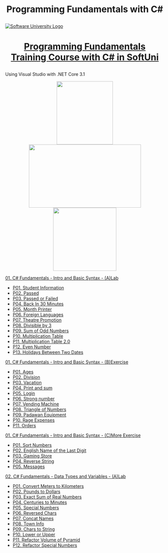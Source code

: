 # <p align="center"> Programming Fundamentals with C# <p>

<a href="https://softuni.bg/trainings/courses" rel="Courses"><img src="https://softuni.bg/content/images/svg-logos/software-university-logo.svg?sanitize=true" alt="Software University Logo"></a>
# <p align="center"> <a href="https://softuni.bg/trainings/4094/programming-fundamentals-with-csharp-may-2023"> Programming Fundamentals Training Course with C# in SoftUni </a><p>

Using Visual Studio with .NET Core 3.1 

<p align="center"> <img src="https://seeklogo.com/images/C/c-sharp-c-logo-02F17714BA-seeklogo.com.png" width="178" height="200"> <img src="https://1000logos.net/wp-content/uploads/2023/04/Visual-Studio-logo.png" width="355" height="200"> <img src="https://upload.wikimedia.org/wikipedia/commons/e/ee/.NET_Core_Logo.svg" width="200" height="200"> <p>

<a href="https://github.com/Peshote/Programming-Fundamentals-with-CSharp/tree/main/01.%20Fundamentals-Intro-and-Basic-Syntax-(A)Lab"> 01. C# Fundamentals - Intro and Basic Syntax - (A)Lab </a>
   * <a href="https://github.com/Peshote/Programming-Fundamentals-with-CSharp/blob/main/01.%20Fundamentals-Intro-and-Basic-Syntax-(A)Lab/P01.%20Student%20Information/Program.cs"> P01. Student Information </a>
   * <a href="https://github.com/Peshote/Programming-Fundamentals-with-CSharp/blob/main/01.%20Fundamentals-Intro-and-Basic-Syntax-(A)Lab/P02.%20Passed/Program.cs"> P02. Passed </a>
   * <a href="https://github.com/Peshote/Programming-Fundamentals-with-CSharp/blob/main/01.%20Fundamentals-Intro-and-Basic-Syntax-(A)Lab/P03.%20Passed%20or%20Failed/Program.cs"> P03. Passed or Failed </a>
   * <a href="https://github.com/Peshote/Programming-Fundamentals-with-CSharp/blob/main/01.%20Fundamentals-Intro-and-Basic-Syntax-(A)Lab/P04.%20Back%20In%2030%20Minutes/Program.cs"> P04. Back In 30 Minutes </a>
   * <a href="https://github.com/Peshote/Programming-Fundamentals-with-CSharp/blob/main/01.%20Fundamentals-Intro-and-Basic-Syntax-(A)Lab/P05.%20Month%20Printer/Program.cs"> P05. Month Printer </a>
   * <a href="https://github.com/Peshote/Programming-Fundamentals-with-CSharp/blob/main/01.%20Fundamentals-Intro-and-Basic-Syntax-(A)Lab/P06.%20Foreign%20Languages/Program.cs"> P06. Foreign Languages </a>
   * <a href="https://github.com/Peshote/Programming-Fundamentals-with-CSharp/blob/main/01.%20Fundamentals-Intro-and-Basic-Syntax-(A)Lab/P07.%20Theatre%20Promotion/Program.cs"> P07. Theatre Promotion </a>
   * <a href="https://github.com/Peshote/Programming-Fundamentals-with-CSharp/blob/main/01.%20Fundamentals-Intro-and-Basic-Syntax-(A)Lab/P08.%20Divisible%20by%203/Program.cs"> P08. Divisible by 3 </a>
   * <a href="https://github.com/Peshote/Programming-Fundamentals-with-CSharp/blob/main/01.%20Fundamentals-Intro-and-Basic-Syntax-(A)Lab/P09.%20Sum%20of%20Odd%20Numbers/Program.cs"> P09. Sum of Odd Numbers </a>
   * <a href="https://github.com/Peshote/Programming-Fundamentals-with-CSharp/blob/main/01.%20Fundamentals-Intro-and-Basic-Syntax-(A)Lab/P10.%20Multiplication%20Table/Program.cs"> P10. Multiplication Table </a>
   * <a href="https://github.com/Peshote/Programming-Fundamentals-with-CSharp/blob/main/01.%20Fundamentals-Intro-and-Basic-Syntax-(A)Lab/P11.%20Multiplication%20Table%202.0/Program.cs"> P11. Multiplication Table 2.0 </a>
   * <a href="https://github.com/Peshote/Programming-Fundamentals-with-CSharp/blob/main/01.%20Fundamentals-Intro-and-Basic-Syntax-(A)Lab/P12.%20Even%20Number/Program.cs"> P12. Even Number </a>
   * <a href="https://github.com/Peshote/Programming-Fundamentals-with-CSharp/blob/main/01.%20Fundamentals-Intro-and-Basic-Syntax-(A)Lab/P13.%20Holidays%20Between%20Two%20Dates/Program.cs"> P13. Holidays Between Two Dates </a>

<a href="https://github.com/Peshote/Programming-Fundamentals-with-CSharp/tree/main/01.%20Fundamentals-Intro-and-Basic-Syntax-(B)Exercise"> 01. C# Fundamentals - Intro and Basic Syntax - (B)Exercise </a>
   * <a href="https://github.com/Peshote/Programming-Fundamentals-with-CSharp/blob/main/01.%20Fundamentals-Intro-and-Basic-Syntax-(B)Exercise/P01.%20Ages/Program.cs"> P01. Ages </a>
   * <a href="https://github.com/Peshote/Programming-Fundamentals-with-CSharp/blob/main/01.%20Fundamentals-Intro-and-Basic-Syntax-(B)Exercise/P02.%20Division/Program.cs"> P02. Division </a>
   * <a href="https://github.com/Peshote/Programming-Fundamentals-with-CSharp/blob/main/01.%20Fundamentals-Intro-and-Basic-Syntax-(B)Exercise/P03.%20Vacation/Program.cs"> P03. Vacation </a>
   * <a href="https://github.com/Peshote/Programming-Fundamentals-with-CSharp/blob/main/01.%20Fundamentals-Intro-and-Basic-Syntax-(B)Exercise/P04.%20Print%20and%20sum/Program.cs"> P04. Print and sum </a>
   * <a href="https://github.com/Peshote/Programming-Fundamentals-with-CSharp/blob/main/01.%20Fundamentals-Intro-and-Basic-Syntax-(B)Exercise/P05.%20Login/Program.cs"> P05. Login </a>
   * <a href="https://github.com/Peshote/Programming-Fundamentals-with-CSharp/blob/main/01.%20Fundamentals-Intro-and-Basic-Syntax-(B)Exercise/P06.%20Strong%20number/Program.cs"> P06. Strong number </a>
   * <a href="https://github.com/Peshote/Programming-Fundamentals-with-CSharp/blob/main/01.%20Fundamentals-Intro-and-Basic-Syntax-(B)Exercise/P07.%20Vending%20Machine/Program.cs"> P07. Vending Machine </a>
   * <a href="https://github.com/Peshote/Programming-Fundamentals-with-CSharp/blob/main/01.%20Fundamentals-Intro-and-Basic-Syntax-(B)Exercise/P08.%20Triangle%20of%20Numbers/Program.cs"> P08. Triangle of Numbers </a>
   * <a href="https://github.com/Peshote/Programming-Fundamentals-with-CSharp/blob/main/01.%20Fundamentals-Intro-and-Basic-Syntax-(B)Exercise/P09.%20Padawan%20Equipment/Program.cs"> P09. Padawan Equipment </a>
   * <a href="https://github.com/Peshote/Programming-Fundamentals-with-CSharp/blob/main/01.%20Fundamentals-Intro-and-Basic-Syntax-(B)Exercise/P10.%20Rage%20Expenses/Program.cs"> P10. Rage Expenses </a>
   * <a href="https://github.com/Peshote/Programming-Fundamentals-with-CSharp/blob/main/01.%20Fundamentals-Intro-and-Basic-Syntax-(B)Exercise/P11.%20Orders/Program.cs"> P11. Orders </a>  

<a href="https://github.com/Peshote/Programming-Fundamentals-with-CSharp/tree/main/01.%20Fundamentals-Intro-and-Basic-Syntax-(C)More-Exercise"> 01. C# Fundamentals - Intro and Basic Syntax - (C)More Exercise </a>
   * <a href="https://github.com/Peshote/Programming-Fundamentals-with-CSharp/blob/main/01.%20Fundamentals-Intro-and-Basic-Syntax-(C)More-Exercise/P01.%20Sort%20Numbers/Program.cs"> P01. Sort Numbers </a>
   * <a href="https://github.com/Peshote/Programming-Fundamentals-with-CSharp/blob/main/01.%20Fundamentals-Intro-and-Basic-Syntax-(C)More-Exercise/P02.%20English%20Name%20of%20the%20Last%20Digit/Program.cs"> P02. English Name of the Last Digit </a>
   * <a href="https://github.com/Peshote/Programming-Fundamentals-with-CSharp/blob/main/01.%20Fundamentals-Intro-and-Basic-Syntax-(C)More-Exercise/P03.%20Gaming%20Store/Program.cs"> P03. Gaming Store </a>
   * <a href="https://github.com/Peshote/Programming-Fundamentals-with-CSharp/blob/main/01.%20Fundamentals-Intro-and-Basic-Syntax-(C)More-Exercise/P04.%20Reverse%20String/Program.cs"> P04. Reverse String </a>
   * <a href="https://github.com/Peshote/Programming-Fundamentals-with-CSharp/blob/main/01.%20Fundamentals-Intro-and-Basic-Syntax-(C)More-Exercise/P05.%20Messages/Program.cs"> P05. Messages </a>
   
<a href="https://github.com/Peshote/Programming-Fundamentals-with-CSharp/tree/main/02.%20Fundamentals-Data-Types-and-Variables-(A)Lab"> 02. C# Fundamentals - Data Types and Variables - (A)Lab </a>
   * <a href="https://github.com/Peshote/Programming-Fundamentals-with-CSharp/blob/main/02.%20Fundamentals-Data-Types-and-Variables-(A)Lab/P01.%20Convert%20Meters%20to%20Kilometers/Program.cs"> P01. Convert Meters to Kilometers </a>
   * <a href="https://github.com/Peshote/Programming-Fundamentals-with-CSharp/blob/main/02.%20Fundamentals-Data-Types-and-Variables-(A)Lab/P02.%20Pounds%20to%20Dollars/Program.cs"> P02. Pounds to Dollars </a>
   * <a href="https://github.com/Peshote/Programming-Fundamentals-with-CSharp/blob/main/02.%20Fundamentals-Data-Types-and-Variables-(A)Lab/P03.%20Exact%20Sum%20of%20Real%20Numbers/Program.cs"> P03. Exact Sum of Real Numbers </a>
   * <a href="https://github.com/Peshote/Programming-Fundamentals-with-CSharp/blob/main/02.%20Fundamentals-Data-Types-and-Variables-(A)Lab/P04.%20Centuries%20to%20Minutes/Program.cs"> P04. Centuries to Minutes </a>
   * <a href="https://github.com/Peshote/Programming-Fundamentals-with-CSharp/blob/main/02.%20Fundamentals-Data-Types-and-Variables-(A)Lab/P05.%20Special%20Numbers/Program.cs"> P05. Special Numbers </a>
   * <a href="https://github.com/Peshote/Programming-Fundamentals-with-CSharp/blob/main/02.%20Fundamentals-Data-Types-and-Variables-(A)Lab/P06.%20Reversed%20Chars/Program.cs"> P06. Reversed Chars </a>
   * <a href="https://github.com/Peshote/Programming-Fundamentals-with-CSharp/blob/main/02.%20Fundamentals-Data-Types-and-Variables-(A)Lab/P07.%20Concat%20Names/Program.cs"> P07. Concat Names </a>
   * <a href="https://github.com/Peshote/Programming-Fundamentals-with-CSharp/blob/main/02.%20Fundamentals-Data-Types-and-Variables-(A)Lab/P08.%20Town%20Info/Program.cs"> P08. Town Info </a>
   * <a href="https://github.com/Peshote/Programming-Fundamentals-with-CSharp/blob/main/02.%20Fundamentals-Data-Types-and-Variables-(A)Lab/P09.%20Chars%20to%20String/Program.cs"> P09. Chars to String </a>
   * <a href="https://github.com/Peshote/Programming-Fundamentals-with-CSharp/blob/main/02.%20Fundamentals-Data-Types-and-Variables-(A)Lab/P10.%20Lower%20or%20Upper/Program.cs"> P10. Lower or Upper </a>
   * <a href="https://github.com/Peshote/Programming-Fundamentals-with-CSharp/blob/main/02.%20Fundamentals-Data-Types-and-Variables-(A)Lab/P11.%20Refactor%20Volume%20of%20Pyramid/Program.cs"> P11. Refactor Volume of Pyramid </a>
   * <a href="https://github.com/Peshote/Programming-Fundamentals-with-CSharp/blob/main/02.%20Fundamentals-Data-Types-and-Variables-(A)Lab/P12.%20Refactor%20Special%20Numbers/Program.cs"> P12. Refactor Special Numbers </a>
